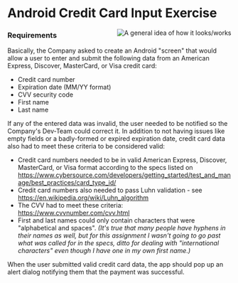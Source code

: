 # Android Credit Card Input Exercise

<img align="right" src="CreditCardInputExercise.gif" alt="A general idea of how it looks/works" title="A general idea of how it looks/works">

### Requirements

Basically, the Company asked to create an Android "screen" that would allow a user to enter and submit the
following data from an American Express, Discover, MasterCard, or Visa credit card:

- Credit card number
- Expiration date (MM/YY format)
- CVV security code
- First name
- Last name

If any of the entered data was invalid, the user needed to be notified so the Company's Dev-Team could correct it.
In addition to not having issues like empty fields or a badly-formed or expired expiration date,
credit card data also had to meet these criteria to be considered valid:

- Credit card numbers needed to be in valid American Express, Discover, MasterCard, or Visa format according
  to the specs listed on https://www.cybersource.com/developers/getting_started/test_and_manage/best_practices/card_type_id/
- Credit card numbers also needed to pass Luhn validation - see https://en.wikipedia.org/wiki/Luhn_algorithm
- The CVV had to meet these criteria: https://www.cvvnumber.com/cvv.html
- First and last names could only contain characters that were "alphabetical and spaces". _(It's true that many
  people have hyphens in their names as well, but for this assignment I wasn't going to go past what was called
  for in the specs, ditto for dealing with "international characters" even though I have one in my own first name.)_

When the user submitted valid credit card data, the app should pop up an alert dialog notifying them that the
payment was successful.
